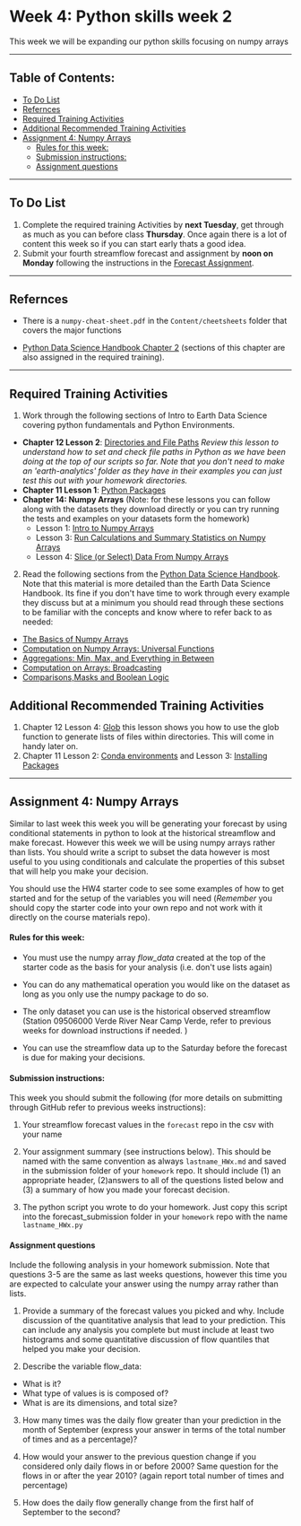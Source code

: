 # Week 4: Python skills week 2<!-- omit in toc -->
This week we will be expanding our python skills focusing on numpy arrays
____
## Table of Contents:<!-- omit in toc -->
- [To Do List](#to-do-list)
- [Refernces](#refernces)
- [Required Training Activities](#required-training-activities)
- [Additional Recommended Training Activities](#additional-recommended-training-activities)
- [Assignment 4: Numpy Arrays](#assignment-4-numpy-arrays)
    - [Rules for this week:](#rules-for-this-week)
    - [Submission instructions:](#submission-instructions)
    - [Assignment questions](#assignment-questions)

___
<a name="todo"></a>
## To Do List
1. Complete the required training Activities by **next Tuesday**, get through as much as you can before class **Thursday**. Once again there is a lot of content this week so if you can start early  thats a good idea.
2. Submit your fourth streamflow forecast and assignment by **noon on Monday** following the instructions in the [ Forecast Assignment](#assignment).

___
## Refernces
- There is a `numpy-cheat-sheet.pdf` in the `Content/cheetsheets` folder  that covers the major functions

- [Python Data Science Handbook Chapter 2](https://jakevdp.github.io/PythonDataScienceHandbook/02.00-introduction-to-numpy.html) (sections of this chapter are also assigned in the required training).
___
## Required Training Activities
1. Work through the following sections of Intro to Earth Data Science covering python fundamentals and Python Environments.
  - **Chapter 12 Lesson 2**: [Directories and File Paths](https://www.earthdatascience.org/courses/intro-to-earth-data-science/python-code-fundamentals/work-with-files-directories-paths-in-python/set-working-directory-os-package/) *Review this lesson to understand how to set and check file paths in Python as we have been doing at the top of our scripts so far. Note that you don't need to make an 'earth-analytics' folder as they have in their examples you can just test this out with your homework directories.*
  - **Chapter 11 Lesson 1**: [Python Packages](https://www.earthdatascience.org/courses/intro-to-earth-data-science/python-code-fundamentals/use-python-packages/)
  - **Chapter 14: Numpy Arrays** (Note: for these lessons you can follow along with the datasets they download directly or you can try running the tests and examples on your datasets form the homework)
    - Lesson 1: [Intro to Numpy Arrays](https://www.earthdatascience.org/courses/intro-to-earth-data-science/scientific-data-structures-python/numpy-arrays/)
    - Lesson 3: [Run Calculations and Summary Statistics on Numpy Arrays](https://www.earthdatascience.org/courses/intro-to-earth-data-science/scientific-data-structures-python/numpy-arrays/run-calculations-summary-statistics-numpy-arrays/)
    - Lesson 4: [Slice (or Select) Data From Numpy Arrays](https://www.earthdatascience.org/courses/intro-to-earth-data-science/scientific-data-structures-python/numpy-arrays/indexing-slicing-numpy-arrays/)

2. Read the following sections from the [Python Data Science Handbook](ttps://jakevdp.github.io/PythonDataScienceHandbook/index.html). Note that this material is more detailed than the Earth Data Science Handbook. Its fine if you don't have time to work through every example they discuss but at a minimum you should read through these sections to be familiar with the concepts and know where to refer back to as needed:
  - [The Basics of Numpy Arrays](https://jakevdp.github.io/PythonDataScienceHandbook/02.02-the-basics-of-numpy-arrays.html)
  - [Computation on Numpy Arrays: Universal Functions](https://jakevdp.github.io/PythonDataScienceHandbook/02.03-computation-on-arrays-ufuncs.html)
  - [Aggregations: Min, Max, and Everything in Between](https://jakevdp.github.io/PythonDataScienceHandbook/02.04-computation-on-arrays-aggregates.html)
  - [Computation on Arrays: Broadcasting](https://jakevdp.github.io/PythonDataScienceHandbook/02.05-computation-on-arrays-broadcasting.html)
  - [Comparisons,Masks and Boolean Logic](https://jakevdp.github.io/PythonDataScienceHandbook/02.06-boolean-arrays-and-masks.html)


## Additional Recommended Training Activities
  1. Chapter 12 Lesson 4: [Glob](https://www.earthdatascience.org/courses/intro-to-earth-data-science/python-code-fundamentals/work-with-files-directories-paths-in-python/os-glob-manipulate-file-paths/) this lesson shows you how to use the glob function to generate lists of files within directories. This will come in handy later on.
  2. Chapter 11 Lesson 2: [Conda environments](https://www.earthdatascience.org/courses/intro-to-earth-data-science/python-code-fundamentals/use-python-packages/introduction-to-python-conda-environments/) and Lesson 3: [Installing Packages](https://www.earthdatascience.org/courses/intro-to-earth-data-science/python-code-fundamentals/use-python-packages/use-conda-environments-and-install-packages/)
___
<a name="assignment"></a>
## Assignment 4: Numpy Arrays
Similar to last week this week you will be generating your forecast by using conditional statements in python to look at the historical streamflow and make forecast. However this week we will be using numpy arrays rather than lists. You should write a script to subset the data however is most useful to you using conditionals and calculate the properties of this subset that will help you make your decision.  

You should use the HW4 starter code to see some examples of how to get started and for the setup of the variables you will need (*Remember* you should copy the starter code into your own repo and not work with it directly on the course materials repo).

#### Rules for this week:
- You must use the numpy array *flow_data* created at the top of the starter code as the basis for your analysis (i.e. don't use lists again)

- You can do any mathematical operation you would like on the dataset as long as you only use the numpy package to do so.  

- The only dataset you can use is the historical observed streamflow (Station 09506000 Verde River Near Camp Verde, refer to previous weeks for download instructions if needed. )

- You can use the streamflow data up to the Saturday before the forecast is due for making your decisions.

#### Submission instructions:
This week you should submit the following (for more details on submitting through GitHub refer to previous weeks instructions):

1. Your streamflow forecast values in the `forecast` repo in the csv with your name

2. Your assignment summary (see instructions below). This should be named with the same convention  as always `lastname_HWx.md` and saved in the submission folder of your `homework` repo.  It should include (1) an appropriate header, (2)answers to all of the questions listed below and (3) a summary of how you made your forecast decision.

3. The python script you wrote to do your homework.  Just copy this script into the forecast_submission folder in your `homework` repo with the name `lastname_HWx.py`

#### Assignment questions
Include the following analysis in your homework submission. Note that questions 3-5 are the same as last weeks questions, however this time you are expected to calculate your answer using the numpy array rather than lists.

1. Provide a summary of the forecast values you picked and why.  Include discussion of the quantitative analysis that lead to your prediction. This can include any analysis you complete but must include at least two histograms and some quantitative discussion of flow quantiles that helped you make your decision.

3. Describe the variable flow_data:
  - What is it?
  - What type of values is is composed of?
  - What is are its dimensions, and total size?

3. How many times was the daily flow greater than your prediction in the month of September (express your answer in terms of the total number of times and as a percentage)?

4. How would your answer to the previous question change if you considered only daily flows in or before 2000? Same question for the flows in or after the year 2010? (again report total number of times and percentage)

5. How does the daily flow generally change from the first half of September to the second?
